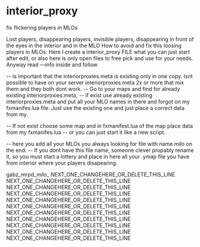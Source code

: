 # interior_proxy
fix flickering players in MLOs

Lost players, disappearing players, invisible players, disappearing in front of the eyes in the interior and in the MLO
How to avoid and fix this loosing players in MLOs:
Here I create a interior_proxy FILE what you can just start after edit, or also here is only open files to free pick and use for your needs. Anyway read —info inside and follow 



-- is important that the interiorproxies.meta is existing only in one copy. Isnt possible to have on your server interiorproxies.meta 2x or more that mix them and they both dont work.
-- Go to your maps and find for already existing interiorproxies.meta, 
-- if exist use already existing interiorproxies.meta and put all your MLO names in there and forgot on my fxmanifes.lua file. Just use the existing one and just place a correct data from my.

-- If not exist choose some map and in fxmanifest.lua of the map place data from my fxmanifes.lua
-- or you can just start it like a new script.


-- here you add all your MLOs you always looking for file with name _milo_ on the end. 
-- If you dont have this file name, someone clever propably rename it, so you must start a lottery and place in here all your .ymap file you have from interior where your players disapearing.

<?xml version="1.0" encoding="UTF-8"?>

<SInteriorOrderData>
<startFrom value="2000" />
<filePathHash value="0" />
<proxies>
<Item>gabz_mrpd_milo_</Item>
<Item>NEXT_ONE_CHANGEHERE_OR_DELETE_THIS_LINE</Item>
<Item>NEXT_ONE_CHANGEHERE_OR_DELETE_THIS_LINE</Item>
<Item>NEXT_ONE_CHANGEHERE_OR_DELETE_THIS_LINE</Item>
<Item>NEXT_ONE_CHANGEHERE_OR_DELETE_THIS_LINE</Item>
<Item>NEXT_ONE_CHANGEHERE_OR_DELETE_THIS_LINE</Item>
<Item>NEXT_ONE_CHANGEHERE_OR_DELETE_THIS_LINE</Item>
<Item>NEXT_ONE_CHANGEHERE_OR_DELETE_THIS_LINE</Item>
<Item>NEXT_ONE_CHANGEHERE_OR_DELETE_THIS_LINE</Item>
<Item>NEXT_ONE_CHANGEHERE_OR_DELETE_THIS_LINE</Item>
<Item>NEXT_ONE_CHANGEHERE_OR_DELETE_THIS_LINE</Item>
<Item>NEXT_ONE_CHANGEHERE_OR_DELETE_THIS_LINE</Item>
</proxies>
</SInteriorOrderData>
